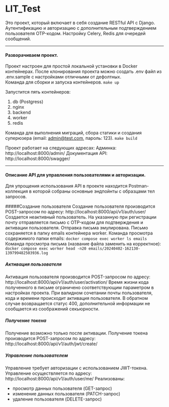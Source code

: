 # LIT_Test

Это проект, который включает в себя создание RESTful API с Django.   Aутентификацию и авторизацию с дополнительным подтверждением пользователя OTP-кодом. Настройку Celery, Redis для очередей сообщений.

------------

#### Разворачиваем проект.
Проект настроен для простой локальной установки в Docker контейнерах.
После клонирования проекта можно создать .env файл из .env.sample с настройками отличными от дефолтных.  
Команда для сборки и запуска контейнеров.
`make up`

Запустится пять контейнеров:
1. db (Postgress)
2. nginx
3. backend
4. worker
5. redis

Команда для выполнения миграций, сбора статики и создания суперюзера (email: admin@test.com, пароль: 123).
`make build`

Проект работает на следующих адресах:
Админка: http://localhost:8000/admin/
Документация API: http://localhost:8000/swagger/

------------
#### Описание API для управления пользователями и авторизации.  
Для упрощения использования API в проекте находится Postman-коллекция в которой собраны основные эндпойнты с образцами тел запросов.
 
#####Создание пользователя
Создание пользователя производится POST-запросом по адресу:
http://localhost:8000/api/v1/auth/user/
Создается неактивный пользователь. На указанную при регистрации почту отправляется письмо с OTP-кодом для подтверждения и активации пользователя.
Отправка письма эмулирована. Письмо сохраняется в папку emails контейнера worker.
Команда просмотра содержимого папки emails:
`docker compose exec worker ls emails`
Команда просмотра письма (название файла заменить на корректное):
`docker compose exec worker head -n20 emails/20240402-162130-139799482503936.log`
 
##### Активация пользователя
Активация пользователя производится POST-запросом по адресу:
http://localhost:8000/api/v1/auth/user/activation/
Время жизни кода полученного в письме ограничено соответствующим параметром в настройках проекта.
При валидном сочетании почты пользователя, кода и времени происходит активация пользователя. В обратном случае возвращается статус 400, дополнительной информации не сообщается из соображений секьюрности.
 
##### Получение токена
Получение возможно только после активации. Получение токена производится POST-запросом по адресу:
http://localhost:8000/api/v1/auth/jwt/create/
 
##### Управление пользователем
Управление требует авторизации с использованием JWT-токена. Управление осуществляется по адресу:
http://localhost:8000/api/v1/auth/user/me/
Реализованы:
- просмотр данных пользователя (GET-запрос)
- изменение данных пользователя (PATCH-запрос)
- удаление пользователя (DELETE-запрос)
